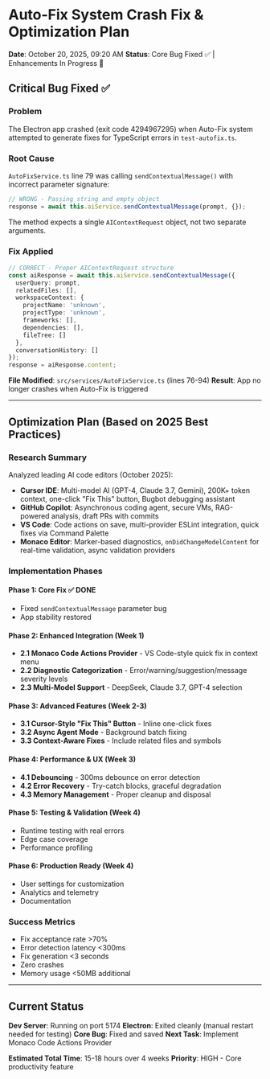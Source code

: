 # Auto-Fix System Crash Fix & Optimization Plan
**Date**: October 20, 2025, 09:20 AM
**Status**: Core Bug Fixed ✅ | Enhancements In Progress 🚧

## Critical Bug Fixed ✅

### Problem
The Electron app crashed (exit code 4294967295) when Auto-Fix system attempted to generate fixes for TypeScript errors in `test-autofix.ts`.

### Root Cause
`AutoFixService.ts` line 79 was calling `sendContextualMessage()` with incorrect parameter signature:

```typescript
// WRONG - Passing string and empty object
response = await this.aiService.sendContextualMessage(prompt, {});
```

The method expects a single `AIContextRequest` object, not two separate arguments.

### Fix Applied
```typescript
// CORRECT - Proper AIContextRequest structure
const aiResponse = await this.aiService.sendContextualMessage({
  userQuery: prompt,
  relatedFiles: [],
  workspaceContext: {
    projectName: 'unknown',
    projectType: 'unknown',
    frameworks: [],
    dependencies: [],
    fileTree: []
  },
  conversationHistory: []
});
response = aiResponse.content;
```

**File Modified**: `src/services/AutoFixService.ts` (lines 76-94)
**Result**: App no longer crashes when Auto-Fix is triggered

---

## Optimization Plan (Based on 2025 Best Practices)

### Research Summary

Analyzed leading AI code editors (October 2025):
- **Cursor IDE**: Multi-model AI (GPT-4, Claude 3.7, Gemini), 200K+ token context, one-click "Fix This" button, Bugbot debugging assistant
- **GitHub Copilot**: Asynchronous coding agent, secure VMs, RAG-powered analysis, draft PRs with commits
- **VS Code**: Code actions on save, multi-provider ESLint integration, quick fixes via Command Palette
- **Monaco Editor**: Marker-based diagnostics, `onDidChangeModelContent` for real-time validation, async validation providers

### Implementation Phases

#### Phase 1: Core Fix ✅ DONE
- Fixed `sendContextualMessage` parameter bug
- App stability restored

#### Phase 2: Enhanced Integration (Week 1)
- **2.1 Monaco Code Actions Provider** - VS Code-style quick fix in context menu
- **2.2 Diagnostic Categorization** - Error/warning/suggestion/message severity levels
- **2.3 Multi-Model Support** - DeepSeek, Claude 3.7, GPT-4 selection

#### Phase 3: Advanced Features (Week 2-3)
- **3.1 Cursor-Style "Fix This" Button** - Inline one-click fixes
- **3.2 Async Agent Mode** - Background batch fixing
- **3.3 Context-Aware Fixes** - Include related files and symbols

#### Phase 4: Performance & UX (Week 3)
- **4.1 Debouncing** - 300ms debounce on error detection
- **4.2 Error Recovery** - Try-catch blocks, graceful degradation
- **4.3 Memory Management** - Proper cleanup and disposal

#### Phase 5: Testing & Validation (Week 4)
- Runtime testing with real errors
- Edge case coverage
- Performance profiling

#### Phase 6: Production Ready (Week 4)
- User settings for customization
- Analytics and telemetry
- Documentation

### Success Metrics
- Fix acceptance rate >70%
- Error detection latency <300ms
- Fix generation <3 seconds
- Zero crashes
- Memory usage <50MB additional

---

## Current Status

**Dev Server**: Running on port 5174
**Electron**: Exited cleanly (manual restart needed for testing)
**Core Bug**: Fixed and saved
**Next Task**: Implement Monaco Code Actions Provider

**Estimated Total Time**: 15-18 hours over 4 weeks
**Priority**: HIGH - Core productivity feature
